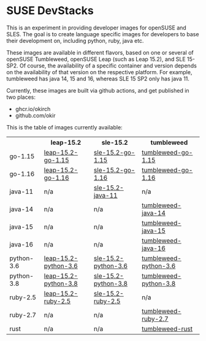 # SUSE DevStacks

This is an experiment in providing developer images for openSUSE and SLES.
The goal is to create language specific images for developers to base their
development on, including python, ruby, java etc.

These images are available in different flavors, based on one or
several of openSUSE Tumbleweed, openSUSE Leap (such as Leap 15.2),
and SLE 15-SP2. Of course, the availability of a specific container and 
version depends on the availability of that version on the respective
platform. For example, tumbleweed has java 14, 15 and 16, whereas
SLE 15 SP2 only has java 11.

Currently, these images are built via github actions, and get published
in two places:

  - ghcr.io/okirch
  - github.com/okir

This is the table of images currently available:


<table>
 <tr>
  <th></th>
  <th>leap-15.2</th>
  <th>sle-15.2</th>
  <th>tumbleweed</th>
 </tr>
<tr>
 <td>go-1.15</td>
 <!-- leap-15.2 -->
    	     <td><a href="https://hub.docker.com/repository/docker/okir/leap-15.2-go-1.15">leap-15.2-go-1.15</a></td>
 <!-- sle-15.2 -->
    	 	        <td><a href="https://hub.docker.com/repository/docker/okir/sle-15.2-go-1.15">sle-15.2-go-1.15</a></td>
 <!-- tumbleweed -->
     <td><a href="https://hub.docker.com/repository/docker/okir/tumbleweed-go-1.15">tumbleweed-go-1.15</a></td>
</tr>
<tr>
 <td>go-1.16</td>
 <!-- leap-15.2 -->
    	     <td><a href="https://hub.docker.com/repository/docker/okir/leap-15.2-go-1.16">leap-15.2-go-1.16</a></td>
 <!-- sle-15.2 -->
    	 	        <td><a href="https://hub.docker.com/repository/docker/okir/sle-15.2-go-1.16">sle-15.2-go-1.16</a></td>
 <!-- tumbleweed -->
     <td><a href="https://hub.docker.com/repository/docker/okir/tumbleweed-go-1.16">tumbleweed-go-1.16</a></td>
</tr>
<tr>
 <td>java-11</td>
 <!-- leap-15.2 -->
     <td>n/a</td>
 <!-- sle-15.2 -->
     <td><a href="https://hub.docker.com/repository/docker/okir/sle-15.2-java-11">sle-15.2-java-11</a></td>
 <!-- tumbleweed -->
     <td>n/a</td>
</tr>
<tr>
 <td>java-14</td>
 <!-- leap-15.2 -->
     <td>n/a</td>
 <!-- sle-15.2 -->
     <td>n/a</td>
 <!-- tumbleweed -->
     <td><a href="https://hub.docker.com/repository/docker/okir/tumbleweed-java-14">tumbleweed-java-14</a></td>
</tr>
<tr>
 <td>java-15</td>
 <!-- leap-15.2 -->
     <td>n/a</td>
 <!-- sle-15.2 -->
     <td>n/a</td>
 <!-- tumbleweed -->
     <td><a href="https://hub.docker.com/repository/docker/okir/tumbleweed-java-15">tumbleweed-java-15</a></td>
</tr>
<tr>
 <td>java-16</td>
 <!-- leap-15.2 -->
     <td>n/a</td>
 <!-- sle-15.2 -->
     <td>n/a</td>
 <!-- tumbleweed -->
     <td><a href="https://hub.docker.com/repository/docker/okir/tumbleweed-java-16">tumbleweed-java-16</a></td>
</tr>
<tr>
 <td>python-3.6</td>
 <!-- leap-15.2 -->
    	     <td><a href="https://hub.docker.com/repository/docker/okir/leap-15.2-python-3.6">leap-15.2-python-3.6</a></td>
 <!-- sle-15.2 -->
    	 	        <td><a href="https://hub.docker.com/repository/docker/okir/sle-15.2-python-3.6">sle-15.2-python-3.6</a></td>
 <!-- tumbleweed -->
     <td><a href="https://hub.docker.com/repository/docker/okir/tumbleweed-python-3.6">tumbleweed-python-3.6</a></td>
</tr>
<tr>
 <td>python-3.8</td>
 <!-- leap-15.2 -->
    	     <td><a href="https://hub.docker.com/repository/docker/okir/leap-15.2-python-3.8">leap-15.2-python-3.8</a></td>
 <!-- sle-15.2 -->
    	 	        <td><a href="https://hub.docker.com/repository/docker/okir/sle-15.2-python-3.8">sle-15.2-python-3.8</a></td>
 <!-- tumbleweed -->
     <td><a href="https://hub.docker.com/repository/docker/okir/tumbleweed-python-3.8">tumbleweed-python-3.8</a></td>
</tr>
<tr>
 <td>ruby-2.5</td>
 <!-- leap-15.2 -->
     <td><a href="https://hub.docker.com/repository/docker/okir/leap-15.2-ruby-2.5">leap-15.2-ruby-2.5</a></td>
 <!-- sle-15.2 -->
    	     <td><a href="https://hub.docker.com/repository/docker/okir/sle-15.2-ruby-2.5">sle-15.2-ruby-2.5</a></td>
 <!-- tumbleweed -->
    	     <td>n/a</td>
</tr>
<tr>
 <td>ruby-2.7</td>
 <!-- leap-15.2 -->
     <td>n/a</td>
 <!-- sle-15.2 -->
     <td>n/a</td>
 <!-- tumbleweed -->
     <td><a href="https://hub.docker.com/repository/docker/okir/tumbleweed-ruby-2.7">tumbleweed-ruby-2.7</a></td>
</tr>
<tr>
 <td>rust</td>
 <!-- leap-15.2 -->
     <td>n/a</td>
 <!-- sle-15.2 -->
     <td>n/a</td>
 <!-- tumbleweed -->
     <td><a href="https://hub.docker.com/repository/docker/okir/tumbleweed-rust">tumbleweed-rust</a></td>
</tr>
</table>

